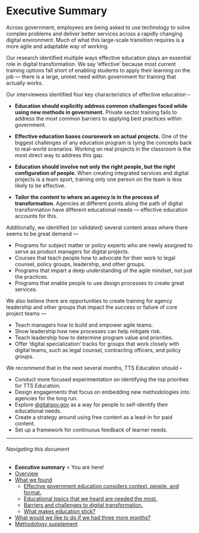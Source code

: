 # Executive Summary

Across government, employees are being asked to use technology to solve complex problems and deliver better services across a rapidly changing digital environment. Much of what this large-scale transition requires is a more agile and adaptable way of working. 

Our research identified multiple ways effective education plays an essential role in digital transformation. We say ‘effective’ because most current training options fall short of enabling students to apply their learning on the job — there is a large, unmet need within government for training that actually works. 

Our interviewees identified four key characteristics of effective education – 
- **Education should explicitly address common challenges faced while using new methods in government.** Private sector training fails to address the most common barriers to applying best practices within government. 

- **Effective education bases coursework on actual projects.** One of the biggest challenges of any education program is tying the concepts back to real-world scenarios. Working on real projects in the classroom is the most direct way to address this gap. 

- **Education should involve not only the right people, but the right configuration of people.** When creating integrated services and digital projects is a team sport, training only one person on the team is less likely to be effective.

- **Tailor the content to where an agency is in the process of transformation.** Agencies at different points along the path of digital transformation have different educational needs — effective education accounts for this. 

Additionally, we identified (or validated) several content areas where there seems to be great demand —
- Programs for subject matter or policy experts who are newly assigned to serve as product managers for digital projects.
- Courses that teach people how to advocate for their work to legal counsel, policy groups, leadership, and other groups. 
- Programs that impart a deep understanding of the agile mindset, not just the practices. 
- Programs that enable people to use design processes to create great services.

We also believe there are opportunities to create training for agency leadership and other groups that impact the success or failure of core project teams — 

- Teach managers how to build and empower agile teams. 
- Show leadership how new processes can help mitigate risk.
- Teach leadership how to determine program value and priorities. 
- Offer ‘digital specialization’ tracks for groups that work closely with digital teams, such as legal counsel, contracting officers, and policy groups.

We recommend that in the next several months, TTS Education should – 
- Conduct more focused experimentation on identifying the top priorities for TTS Education. 
- Design engagements that focus on embedding new methodologies into agencies for the long run.
- Explore [digitalgov.gov](https://www.digitalgov.gov/) as a way for people to self-identify their educational needs. 
- Create a strategy around using free content as a lead-in for paid content. 
- Set up a framework for continuous feedback of learner needs. 

* * *

###### Navigating this document

- **Executive summary** < You are here!
- [Overview](https://github.com/18F/18f-education-discovery/blob/master/overview.md)
- [What we found](https://github.com/18F/18f-education-discovery/blob/master/what_we_found.md)
  - [Effective government education considers context, people, and format.](https://github.com/18F/18f-education-discovery/blob/master/context_people_format.md)
  - [Educational topics that we heard are needed the most.](https://github.com/18F/18f-education-discovery/blob/master/topics.md)
  - [Barriers and challenges to digital transformation.](https://github.com/18F/18f-education-discovery/blob/master/barriers_challenges.md)
  - [What makes education stick?](https://github.com/18F/18f-education-discovery/blob/master/education_sticks.md)
- [What would we like to do if we had three more months?](https://github.com/18F/18f-education-discovery/blob/master/three_months.md)
- [Methodology supplement](https://github.com/18F/18f-education-discovery/blob/master/methodology.md)
